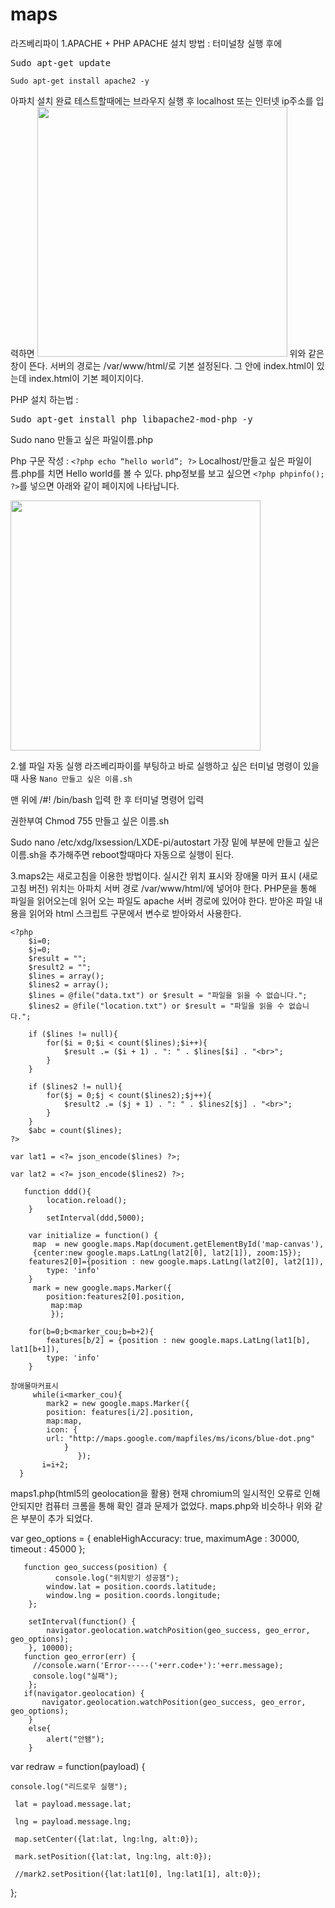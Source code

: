 # maps

라즈베리파이 
1.APACHE + PHP
APACHE 설치 방법 : 
터미널창 실행 후에
<pre>Sudo apt-get update</pre>
```Sudo apt-get install apache2 -y```

아파치 설치 완료
테스트할때에는 브라우지 실행 후 localhost 또는 인터넷 ip주소를 입력하면
<img src="https://user-images.githubusercontent.com/48506474/70411451-9f1abb80-1a95-11ea-9458-be031e5a0202.png" width=400px>
위와 같은 창이 뜬다. 서버의 경로는 /var/www/html/로 기본 설정된다.
그 안에 index.html이 있는데 index.html이 기본 페이지이다.

PHP 설치 하는법 :
<pre>Sudo apt-get install php libapache2-mod-php -y</pre>
Sudo nano 만들고 싶은 파일이름.php

Php 구문 작성 : 
```<?php echo “hello world”; ?>```
Localhost/만들고 싶은 파일이름.php를 치면
Hello world를 볼 수 있다.
php정보를 보고 싶으면 ```<?php phpinfo(); ?>```를 넣으면 아래와 같이 페이지에 나타납니다.


<img src="https://user-images.githubusercontent.com/48506474/70418585-0725cd80-1aa7-11ea-87e1-2be2069363c7.jpg" width=400px>

2.쉘 파일 자동 실행
라즈베리파이를 부팅하고 바로 실행하고 싶은 터미널 명령이 있을 때 사용
```Nano 만들고 싶은 이름.sh```

맨 위에 /#! /bin/bash 입력 한 후
터미널 명령어 입력

권한부여
Chmod 755 만들고 싶은 이름.sh

Sudo nano /etc/xdg/lxsession/LXDE-pi/autostart
가장 밑에 부분에 만들고 싶은 이름.sh을 추가해주면
reboot할때마다 자동으로 실행이 된다.

3.maps2는 새로고침을 이용한 방법이다.
실시간 위치 표시와 장애물 마커 표시 (새로고침 버전)
위치는 아파치 서버 경로 /var/www/html/에 넣어야 한다.
PHP문을 통해 파일을 읽어오는데 읽어 오는 파일도 apache 서버 경로에 있어야 한다.
받아온 파일 내용을 읽어와 html 스크립트 구문에서 변수로 받아와서 사용한다.
```
<?php
	$i=0;
	$j=0;
	$result = "";
	$result2 = "";
	$lines = array();
	$lines2 = array();
	$lines = @file("data.txt") or $result = "파일을 읽을 수 없습니다.";
	$lines2 = @file("location.txt") or $result = "파일을 읽을 수 없습니다.";

	if ($lines != null){
		for($i = 0;$i < count($lines);$i++){
			$result .= ($i + 1) . ": " . $lines[$i] . "<br>";
		}
	}

	if ($lines2 != null){
		for($j = 0;$j < count($lines2);$j++){
			$result2 .= ($j + 1) . ": " . $lines2[$j] . "<br>";
		}
	}
	$abc = count($lines);
?>
```
```var lat1 = <?= json_encode($lines) ?>;```

```var lat2 = <?= json_encode($lines2) ?>;```


	   function ddd(){
			location.reload();
		}
			setInterval(ddd,5000);

		var initialize = function() {
		 map  = new google.maps.Map(document.getElementById('map-canvas'), 
		 {center:new google.maps.LatLng(lat2[0], lat2[1]), zoom:15});
		features2[0]={position : new google.maps.LatLng(lat2[0], lat2[1]),
			type: 'info'
		}
		 mark = new google.maps.Marker({
			position:features2[0].position,
			 map:map
			 });

		for(b=0;b<marker_cou;b=b+2){
			features[b/2] = {position : new google.maps.LatLng(lat1[b], lat1[b+1]),
			type: 'info'
		}

    장애물마커표시
		 while(i<marker_cou){
			mark2 = new google.maps.Marker({
			position: features[i/2].position,
			map:map,
			icon: {
			url: "http://maps.google.com/mapfiles/ms/icons/blue-dot.png"
		        }
                   });
		   i=i+2;
	  }

maps1.php(html5의 geolocation을 활용)
현재 chromium의 일시적인 오류로 인해 안되지만 컴퓨터 크롬을 통해 확인 결과 문제가 없었다.
maps.php와 비슷하나 위와 같은 부분이 추가 되었다.



var geo_options = {
		enableHighAccuracy: true, 
		maximumAge        : 30000, 
		timeout           : 45000
		};

	   function geo_success(position) {
		      console.log("위치받기 성공잼");
		    window.lat = position.coords.latitude;
		    window.lng = position.coords.longitude;
		};
		
		setInterval(function() {
			navigator.geolocation.watchPosition(geo_success, geo_error, geo_options);
		}, 10000);
	   function geo_error(err) {
		 //console.warn('Error-----('+err.code+'):'+err.message);
		 console.log("실패");
		};
	   if(navigator.geolocation) {
		   navigator.geolocation.watchPosition(geo_success, geo_error, geo_options);
		}
		else{
			alert("안됌");
		}
   
   
   var redraw = function(payload) {
	
	console.log("리드로우 실행");
     
     lat = payload.message.lat;
     
     lng = payload.message.lng;
     
     map.setCenter({lat:lat, lng:lng, alt:0});
     
     mark.setPosition({lat:lat, lng:lng, alt:0});
     
     //mark2.setPosition({lat:lat1[0], lng:lat1[1], alt:0});
   };
   

